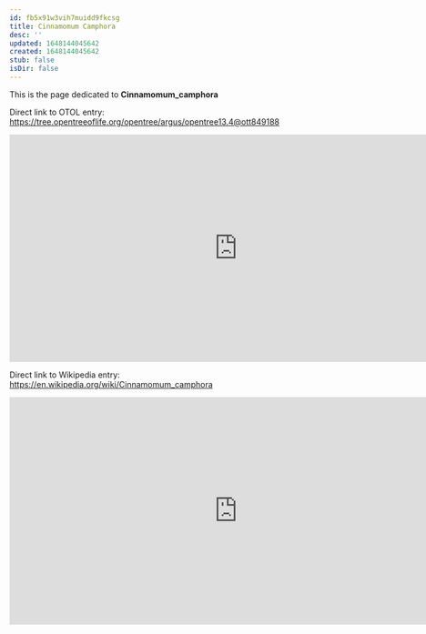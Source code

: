 ```yaml
---
id: fb5x91w3vih7muidd9fkcsg
title: Cinnamomum Camphora
desc: ''
updated: 1648144045642
created: 1648144045642
stub: false
isDir: false
---
```

This is the page dedicated to **Cinnamomum_camphora**


Direct link to OTOL entry: https://tree.opentreeoflife.org/opentree/argus/opentree13.4@ott849188



<html>
    <body>
    <iframe src="https://tree.opentreeoflife.org/opentree/argus/opentree13.4@ott849188"
    width="800" height="400" frameborder="0" allowfullscreen> </iframe>
    </body>
</html>
    


Direct link to Wikipedia entry: https://en.wikipedia.org/wiki/Cinnamomum_camphora



<html>
    <body>
    <iframe src="https://en.wikipedia.org/wiki/Cinnamomum_camphora"
    width="800" height="400" frameborder="0" allowfullscreen> </iframe>
    </body>
</html>
    
